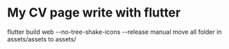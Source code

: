# My CV page write with flutter

flutter build web --no-tree-shake-icons --release
manual move all folder in assets/assets to assets/
